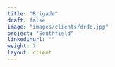 ```yaml
---
title: "Brigade"
draft: false
image: "images/clients/drdo.jpg"
project: "Southfield"
linkedinurl: ""
weight: 7
layout: client
---
```

